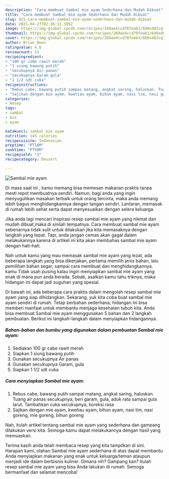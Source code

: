 ```yaml
---
description: "Cara membuat Sambal mie ayam Sederhana dan Mudah Dibuat"
title: "Cara membuat Sambal mie ayam Sederhana dan Mudah Dibuat"
slug: 821-cara-membuat-sambal-mie-ayam-sederhana-dan-mudah-dibuat
date: 2021-04-27T02:36:11.595Z
image: https://img-global.cpcdn.com/recipes/269ae4ccd78feab1/680x482cq70/sambal-mie-ayam-foto-resep-utama.jpg
thumbnail: https://img-global.cpcdn.com/recipes/269ae4ccd78feab1/680x482cq70/sambal-mie-ayam-foto-resep-utama.jpg
cover: https://img-global.cpcdn.com/recipes/269ae4ccd78feab1/680x482cq70/sambal-mie-ayam-foto-resep-utama.jpg
author: Brian Dean
ratingvalue: 4.6
reviewcount: 13
recipeingredient:
- "100 gr cabe rawit merah"
- "1 siung bawang putih"
- "secukupnya Air panas"
- "secukupnya Garam gula"
- "1 1/2 sdt cuka"
recipeinstructions:
- "Rebus cabe, bawang putih sampai matang, angkat saring, haluskan. Tuang air panas secukupnya, beri garam, gula, aduk rata sampai gula larut. Tambahkan cuka secukupnya, koreksi rasa"
- "Sajikan dengan mie ayam, kwetiau ayam, bihun ayam, nasi tim, nasi goreng, mie goreng, bihun goreng"
categories:
- Resep
tags:
- sambal
- mie
- ayam

katakunci: sambal mie ayam 
nutrition: 143 calories
recipecuisine: Indonesian
preptime: "PT18M"
cooktime: "PT50M"
recipeyield: "3"
recipecategory: Dessert

---
```



![Sambal mie ayam](https://img-global.cpcdn.com/recipes/269ae4ccd78feab1/680x482cq70/sambal-mie-ayam-foto-resep-utama.jpg)

Di masa  saat ini , kamu memang bisa memesan makanan praktis tanpa mesti repot membuatnya sendiri. Namun, bagi anda yang ingin menyuguhkan masakan terbaik untuk orang tercinta, maka anda memang lebih bagus menghidangkannya dengan tangan sendiri. Lantaran, memasak di rumah lebih sehat serta dapat menyesuaikan dengan selera keluarga.

Jika anda lagi mencari inspirasi resep sambal mie ayam yang nikmat dan mudah dibuat,maka di sinilah tempatnya. Cara membuat sambal mie ayam  sebenarnya tidak sulit untuk dilakukan jika kita memasaknya dengan langkah yang tepat. Tapi, anda jangan cemas akan gagal dalam melakukannya 
karena di artikel ini kita akan membahas sambal mie ayam dengan hati-hati.  



Nah untuk kamu yang mau memasak sambal mie ayam yang lezat, ada beberapa langkah yang bisa dikerjakan, pertama memilih jenis bahan, lalu pemilihan bahan segar, sampai cara membuat dan menghidangkannya. kamu Tidak usah pusing kalau ingin menyiapkan sambal mie ayam yang enak di mana pun anda berada. Sebab, asalkan kamu  tahu triknya, maka hidangan ini dapat jadi suguhan yang spesial.

Di bawah ini, ada beberapa cara praktis  dalam mengolah resep sambal mie ayam yang siap dihidangkan. Sekarang, yuk kita coba buat sambal mie ayam sendiri di rumah. Tetap berbahan sederhana, hidangan ini bisa memberi manfaat untuk membantu menjaga kesehatan tubuh kita. Anda bisa membuat Sambal mie ayam menggunakan 5 bahan dan 2 langkah pembuatan. Berikut ini langkah-langkah dalam menyiapkan hidangannya.

<!--inarticleads1-->

##### Bahan-bahan dan bumbu yang digunakan dalam pembuatan Sambal mie ayam:

1. Sediakan 100 gr cabe rawit merah
1. Siapkan 1 siung bawang putih
1. Gunakan secukupnya Air panas
1. Gunakan secukupnya Garam, gula
1. Siapkan 1 1/2 sdt cuka




<!--inarticleads2-->

##### Cara menyiapkan Sambal mie ayam:

1. Rebus cabe, bawang putih sampai matang, angkat saring, haluskan. Tuang air panas secukupnya, beri garam, gula, aduk rata sampai gula larut. Tambahkan cuka secukupnya, koreksi rasa
1. Sajikan dengan mie ayam, kwetiau ayam, bihun ayam, nasi tim, nasi goreng, mie goreng, bihun goreng




Nah, itulah artikel tentang  sambal mie ayam  yang sederhana dan gampang dilakukan versi kita. Semoga kamu dapat melakukannya dengan hasil yang memuaskan. 

Terima kasih anda telah membaca resep yang kita tampilkan di sini. Harapan kami, olahan  Sambal mie ayam sederhana di atas dapat membantu Anda menyiapkan makanan yang enak untuk keluarga/teman ataupun menjadi ide dalam berbisnis kuliner. Gimana nih? Gampang kan? Itulah resep sambal mie ayam yang bisa Anda lakukan di rumah. Semoga bermanfaat dan selamat mencoba!

